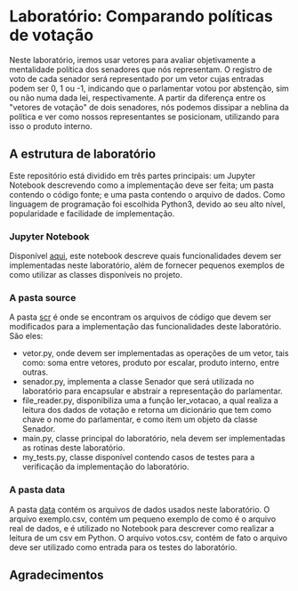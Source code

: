 # Laboratório: Comparando políticas de votação

Neste laboratório, iremos usar vetores para avaliar objetivamente a mentalidade política dos senadores que nós representam. O registro de voto de cada senador será representado por um vetor cujas entradas podem ser 0, 1 ou -1, indicando que o parlamentar votou por abstenção, sim ou não numa dada lei, respectivamente. A partir da diferença entre os "vetores de votação" de dois senadores, nós podemos dissipar a neblina da política e ver como nossos representantes se posicionam, utilizando para isso o produto interno.

## A estrutura de laboratório

Este repositório está dividido em três partes principais: um Jupyter Notebook descrevendo como a implementação deve ser feita; um pasta contendo o código fonte; e uma pasta contendo o arquivo de dados. Como linguagem de programação foi escolhida Python3, devido ao seu alto nível, popularidade e facilidade de implementação.

### Jupyter Notebook

Disponível [aqui](descricao.ipynb), este notebook descreve quais funcionalidades devem ser implementadas neste laboratório, além de fornecer pequenos exemplos de como utilizar as classes disponíveis no projeto.

### A pasta source

A pasta [scr](src) é onde se encontram os arquivos de código que devem ser modificados para a implementação das funcionalidades deste laboratório. São eles:
 - vetor.py, onde devem ser implementadas as operações de um vetor, tais como: soma entre vetores, produto por escalar, produto interno, entre outras.
 - senador.py, implementa a classe Senador que será utilizada no laboratório para encapsular e abstrair a representação do parlamentar.
 - file_reader.py, disponibiliza uma a função ler_votacao, a qual realiza a leitura dos dados de votação e retorna um dicionário que tem como chave o nome do parlamentar, e como item um objeto da classe Senador.
 - main.py, classe principal do laboratório, nela devem ser implementadas as rotinas deste laboratório.
 - my_tests.py, classe disponível contendo casos de testes para a verificação da implementação do laboratório.

### A pasta data

A pasta [data](data) contém os arquivos de dados usados neste laboratório. O arquivo exemplo.csv, contém um pequeno exemplo de como é o arquivo real de dados, e é utilizado no Notebook para descrever como realizar a leitura de um csv em Python. O arquivo votos.csv, contém de fato o arquivo deve ser utilizado como entrada para os testes do laboratório.

## Agradecimentos


